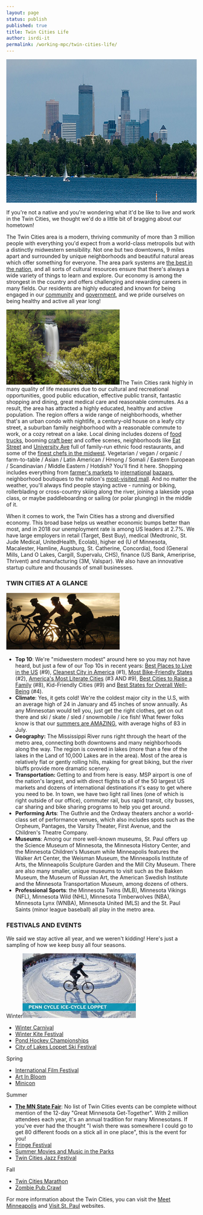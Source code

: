 ```yaml
---
layout: page
status: publish
published: true
title: Twin Cities Life
author: isrdi-it
permalink: /working-mpc/twin-cities-life/
---
```

<a href="/images/calhoun-skyline-web.jpg"><img class="alignnone size-full wp-image-115" src="/images/calhoun-skyline-web.jpg" alt="Lake Calhoun" width="1000" height="380" /></a>

If you're not a native and you're wondering what it'd be like to live and work in the Twin Cities, we thought we'd do a little bit of bragging about our hometown!

The Twin Cities area is a modern, thriving community of more than 3 million people with everything you'd expect from a world-class metropolis but with a distinctly midwestern sensibility. Not one but two downtowns, 9 miles apart and surrounded by unique neighborhoods and beautiful natural areas which offer something for everyone. The area park systems are [the best in the nation](http://parkscore.tpl.org/rankings.php#sm.000rvjxw21359ed1x9z133mkwa27u), and all sorts of cultural resources ensure that there's always a wide variety of things to learn and explore. Our economy is among the strongest in the country and offers challenging and rewarding careers in many fields. Our residents are highly educated and known for being engaged in our [community](https://www.nationalservice.gov/vcla/state/minnesota) and [government](https://247wallst.com/special-report/2016/10/17/states-with-the-highest-voter-turnout/2/), and we pride ourselves on being healthy and active all year long!

<img class="alignleft wp-image-233 size-medium" src="/images/060430_4569v2-UR_PL_3057-Revision-1-300x199.jpg" alt="Minneapolis" width="300" height="199" />The Twin Cities rank highly in many quality of life measures due to our cultural and recreational opportunities, good public education, effective public transit, fantastic shopping and dining, great medical care and reasonable commutes. As a result, the area has attracted a highly educated, healthy and active population. The region offers a wide range of neighborhoods, whether that's an urban condo with nightlife, a century-old house on a leafy city street, a suburban family neighborhood with a reasonable commute to work, or a cozy retreat on a lake. Local dining includes dozens of [food trucks](https://roaminghunger.com/food-trucks/mn/minneapolis/1/), booming [craft beer](https://twincities.eater.com/maps/best-beer-minneapolis-st-paul-twin-cities-taprooms-breweries) and coffee scenes, neighborhoods like [Eat Street](https://twincities.eater.com/maps/best-restaurants-eat-street-minneapolis) and [University Ave](https://twincities.eater.com/maps/14-places-to-eat-along-saint-pauls-university-avenue) full of family-run ethnic food restaurants, and some of the [finest chefs in the midwest](https://www.twincities.com/2018/05/08/minneapolis-chef-named-best-in-midwest-as-james-beard-awards-are-conferred/). Vegetarian / vegan / organic / farm-to-table / Asian / Latin American / Hmong / Somali / Eastern European / Scandinavian / Middle Eastern / Hotdish? You'll find it here. Shopping includes everything from [farmer's markets](http://www.startribune.com/explore-60-twin-cities-farmers-markets-including-the-return-of-nicollet-mall/481650711/) to [international](https://midtownglobalmarket.org/) [bazaars](http://mspmag.com/eat-and-drink/hmong-gourmet/), neighborhood boutiques to the nation's [most-visited mall](https://www.mallofamerica.com/home). And no matter the weather, you'll always find people staying active - running or biking, rollerblading or cross-country skiing along the river, joining a lakeside yoga class, or maybe paddleboarding or sailing (or polar plunging) in the middle of it.

When it comes to work, the Twin Cities has a strong and diversified economy. This broad base helps us weather economic bumps better than most, and in 2018 our unemployment rate is among US leaders at 2.7%. We have large employers in retail (Target, Best Buy), medical (Medtronic, St. Jude Medical, UnitedHealth, Ecolab), higher ed (U of Minnesota, Macalester, Hamline, Augsburg, St. Catherine, Concordia), food (General Mills, Land O Lakes, Cargill, Supervalu, CHS), finance (US Bank, Ameriprise, Thrivent) and manufacturing (3M, Valspar). We also have an innovative startup culture and thousands of small businesses.

### TWIN CITIES AT A GLANCE

<a href="/images/work-life-balance.jpg"><img class="size-medium wp-image-232 alignright" src="/images/work-life-balance-300x150.jpg" alt="work-life-balance" width="300" height="150" /></a>

* <b>Top 10</b>: We're "midwestern modest" around here so you may not have heard, but just a few of our Top 10s in recent years: [Best Places to Live in the US](https://realestate.usnews.com/places/minnesota/minneapolis-st-paul) (#9), [Cleanest City in America](https://www.bobvila.com/slideshow/the-cleanest-and-dirtiest-cities-in-america-52031#minneapolis-clean-city) (#1), [Most Bike-Friendly States](https://www.bikeleague.org/bfa/awards#state) (#2), [America's Most Literate Cities](http://web.ccsu.edu/americasmostliteratecities/2016/default.asp) (#3 AND #9), [Best Cities to Raise a Family](https://www.thebalance.com/best-cities-to-raise-your-family-4165820) (#8), Kid-Friendly Cities (#9) and [Best States for Overall Well-Being](https://www.today.com/health/south-dakota-vermont-are-healthiest-states-gallup-finds-t122992) (#4).
* <b>Climate</b>: Yes, it gets cold! We're the coldest major city in the U.S, with an average high of 24 in January and 45 inches of snow annually. As any Minnesotan would tell you, just get the right clothes, get on out there and ski / skate / sled / snowmobile / ice fish! What fewer folks know is that our [summers are AMAZING](https://www.thrillist.com/travel/nation/us-states-worst-summers), with average highs of 83 in July.
* <strong>Geography:</strong> The Mississippi River runs right through the heart of the metro area, connecting both downtowns and many neighborhoods along the way. The region is covered in lakes (more than a few of the lakes in the Land of 10,000 Lakes are in the area). Most of the area is relatively flat or gently rolling hills, making for great biking, but the river bluffs provide more dramatic scenery.
* <b>Transportation: </b>Getting to and from here is easy. MSP airport is one of the nation's largest, and with direct flights to all of the 50 largest US markets and dozens of international destinations it's easy to get where you need to be. In town, we have two light rail lines (one of which is right outside of our office), commuter rail, bus rapid transit, city busses, car sharing and bike sharing programs to help you get around.
* <b>Performing Arts</b>: The Guthrie and the Ordway theaters anchor a world-class set of performance venues, which also includes spots such as the Orpheum, Pantages, the Varsity Theater, First Avenue, and the Children's Theatre Company.
* <b>Museums</b>: Among our more well-known museums, St. Paul offers up the Science Museum of Minnesota, the Minnesota History Center, and the Minnesota Children's Museum while Minneapolis features the Walker Art Center, the Weisman Museum, the Minneapolis Institute of Arts, the Minneapolis Sculpture Garden and the Mill City Museum. There are also many smaller, unique museums to visit such as the Bakken Museum, the Museum of Russian Art, the American Swedish Institute and the Minnesota Transportation Museum, among dozens of others.
* <b>Professional Sports</b>: the Minnesota Twins (MLB), Minnesota Vikings (NFL), Minnesota Wild (NHL), Minnesota Timberwolves (NBA), Minnesota Lynx (WNBA), Minnesota United (MLS) and the St. Paul Saints (minor league baseball) all play in the metro area.

### FESTIVALS AND EVENTS

We said we stay active all year, and we weren't kidding! Here's just a sampling of how we keep busy all four seasons.

Winter<img class="alignright wp-image-118 size-medium" src="/images/ice-cycle-loppet-300x171.jpg" alt="ice-cycle-loppet" width="300" height="171" />

* <a title="Winter Carnival" href="http://www.wintercarnival.com/" target="_blank">Winter Carnival</a>
* <a title="Winter Kite Festival" href="https://www.minneapolisparks.org/activities__events/events/lake_harriet_winter_kite_festival/" target="_blank">Winter Kite Festival</a>
* [Pond Hockey Championships](https://www.uspondhockey.com/)
* <a title="City of Lakes Loppet Ski Festival" href="http://www.loppet.org/cityoflakesloppet/" target="_blank">City of Lakes Loppet Ski Festival</a>

Spring

* <a title="International Film Festival" href="http://mspfilm.org/" target="_blank">International Film Festival</a>
* <a title="Art in Bloom" href="http://new.artsmia.org/visit/annual-events/art-in-bloom/" target="_blank">Art In Bloom</a>
* <a title="Minicon" href="http://mnstf.org/minicon/" target="_blank">Minicon</a>

Summer

* <a title="Minnesota State Fair" href="http://www.mnstatefair.org/" target="_blank"><strong>The MN State Fair</strong></a>: No list of Twin Cities events can be complete without mention of the 12-day "Great Minnesota Get-Together". With 2 million attendees each year, it's an annual tradition for many Minnesotans. If you've ever had the thought "I wish there was somewhere I could go to get 80 different foods on a stick all in one place", this is the event for you!
* <a title="Fringe Festival" href="http://www.minnesotafringe.org/" target="_blank">Fringe Festival</a>
* <a title="Minneapolis Movies and Music in the Parks" href="http://www.mplsmusicandmovies.com/" target="_blank">Summer Movies and Music in the Parks</a>
* <a title="Twin Cities Jazz Festival" href="http://www.hotsummerjazz.com/" target="_blank">Twin Cities Jazz Festival</a>

Fall

* <a title="Twin Cities Marathon" href="https://www.tcmevents.org/" target="_blank">Twin Cities Marathon</a>
* <a title="Zombie Pub Crawl" href="http://zombiepubcrawl.com/2018-splash/" target="_blank">Zombie Pub Crawl</a>

For more information about the Twin Cities, you can visit the [Meet Minneapolis](https://www.minneapolis.org/) and [Visit St. Paul](https://www.visitsaintpaul.com/discover-saint-paul/college-town-usa/welcome-to-saint-paul-mn/) websites. 
